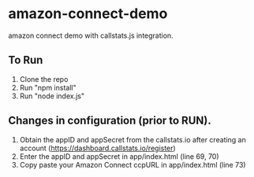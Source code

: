 # amazon-connect-demo
amazon connect demo with callstats.js integration.

To Run
------

1. Clone the repo
2. Run "npm install"
3. Run "node index.js"

Changes in configuration (prior to RUN).
------------------------
1. Obtain the appID and appSecret from the callstats.io after creating an account (https://dashboard.callstats.io/register)  
2. Enter the appID and appSecret in app/index.html (line 69, 70)
3. Copy paste your Amazon Connect ccpURL in app/index.html (line 73)
